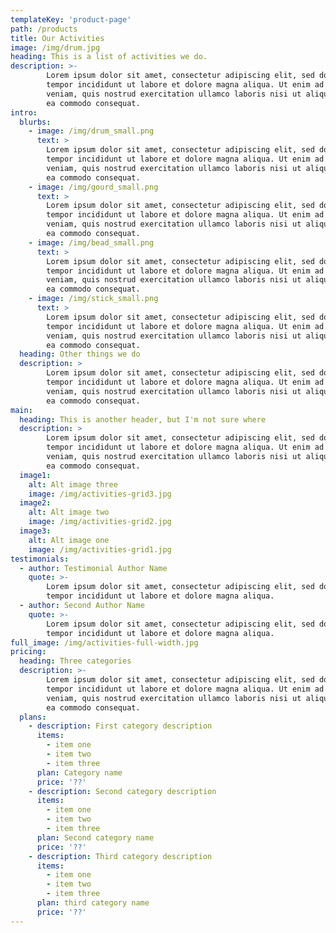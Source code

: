 ```yaml
---
templateKey: 'product-page'
path: /products
title: Our Activities
image: /img/drum.jpg
heading: This is a list of activities we do.
description: >-
        Lorem ipsum dolor sit amet, consectetur adipiscing elit, sed do eiusmod 
        tempor incididunt ut labore et dolore magna aliqua. Ut enim ad minim 
        veniam, quis nostrud exercitation ullamco laboris nisi ut aliquip ex 
        ea commodo consequat.
intro:
  blurbs:
    - image: /img/drum_small.png
      text: >
        Lorem ipsum dolor sit amet, consectetur adipiscing elit, sed do eiusmod 
        tempor incididunt ut labore et dolore magna aliqua. Ut enim ad minim 
        veniam, quis nostrud exercitation ullamco laboris nisi ut aliquip ex 
        ea commodo consequat.
    - image: /img/gourd_small.png
      text: >
        Lorem ipsum dolor sit amet, consectetur adipiscing elit, sed do eiusmod 
        tempor incididunt ut labore et dolore magna aliqua. Ut enim ad minim 
        veniam, quis nostrud exercitation ullamco laboris nisi ut aliquip ex 
        ea commodo consequat.
    - image: /img/bead_small.png
      text: >
        Lorem ipsum dolor sit amet, consectetur adipiscing elit, sed do eiusmod 
        tempor incididunt ut labore et dolore magna aliqua. Ut enim ad minim 
        veniam, quis nostrud exercitation ullamco laboris nisi ut aliquip ex 
        ea commodo consequat.
    - image: /img/stick_small.png
      text: >
        Lorem ipsum dolor sit amet, consectetur adipiscing elit, sed do eiusmod 
        tempor incididunt ut labore et dolore magna aliqua. Ut enim ad minim 
        veniam, quis nostrud exercitation ullamco laboris nisi ut aliquip ex 
        ea commodo consequat.
  heading: Other things we do
  description: >
        Lorem ipsum dolor sit amet, consectetur adipiscing elit, sed do eiusmod 
        tempor incididunt ut labore et dolore magna aliqua. Ut enim ad minim 
        veniam, quis nostrud exercitation ullamco laboris nisi ut aliquip ex 
        ea commodo consequat.
main:
  heading: This is another header, but I'm not sure where
  description: >
        Lorem ipsum dolor sit amet, consectetur adipiscing elit, sed do eiusmod 
        tempor incididunt ut labore et dolore magna aliqua. Ut enim ad minim 
        veniam, quis nostrud exercitation ullamco laboris nisi ut aliquip ex 
        ea commodo consequat.
  image1:
    alt: Alt image three
    image: /img/activities-grid3.jpg
  image2:
    alt: Alt image two
    image: /img/activities-grid2.jpg
  image3:
    alt: Alt image one
    image: /img/activities-grid1.jpg
testimonials:
  - author: Testimonial Author Name
    quote: >-
        Lorem ipsum dolor sit amet, consectetur adipiscing elit, sed do eiusmod 
        tempor incididunt ut labore et dolore magna aliqua.
  - author: Second Author Name
    quote: >-
        Lorem ipsum dolor sit amet, consectetur adipiscing elit, sed do eiusmod 
        tempor incididunt ut labore et dolore magna aliqua.
full_image: /img/activities-full-width.jpg
pricing:
  heading: Three categories
  description: >-
        Lorem ipsum dolor sit amet, consectetur adipiscing elit, sed do eiusmod 
        tempor incididunt ut labore et dolore magna aliqua. Ut enim ad minim 
        veniam, quis nostrud exercitation ullamco laboris nisi ut aliquip ex 
        ea commodo consequat.
  plans:
    - description: First category description
      items:
        - item one
        - item two
        - item three
      plan: Category name
      price: '??'
    - description: Second category description
      items:
        - item one
        - item two
        - item three
      plan: Second category name
      price: '??'
    - description: Third category description
      items:
        - item one
        - item two
        - item three
      plan: third category name
      price: '??'
---
```

